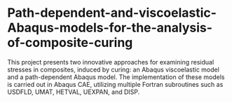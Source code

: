 # Path-dependent-and-viscoelastic-Abaqus-models-for-the-analysis-of-composite-curing
This project presents two innovative approaches for examining residual stresses in composites, induced by curing: an Abaqus viscoelastic model and a path-dependent Abaqus model. The implementation of these models is carried out in Abaqus CAE, utilizing multiple Fortran subroutines such as USDFLD, UMAT, HETVAL, UEXPAN, and DISP.
